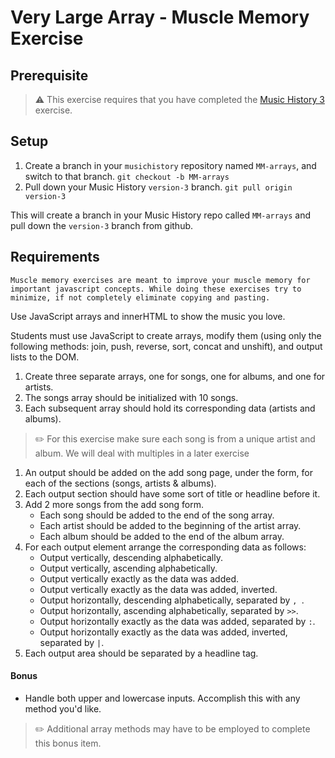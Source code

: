 # Very Large Array - Muscle Memory Exercise

## Prerequisite

> :warning: This exercise requires that you have completed the [Music History 3](SW_MUSIC_HISTORY_3.md) exercise.

## Setup

1. Create a branch in your `musichistory` repository named `MM-arrays`, and switch to that branch. `git checkout -b MM-arrays`
1. Pull down your Music History `version-3` branch. `git pull origin version-3`

This will create a branch in your Music History repo called `MM-arrays` and pull down the `version-3` branch from github.

## Requirements

`Muscle memory exercises are meant to improve your muscle memory for important javascript concepts. While doing these exercises try to minimize, if not completely eliminate copying and pasting.`

Use JavaScript arrays and innerHTML to show the music you love.

Students must use JavaScript to create arrays, modify them (using only the following methods: join, push, reverse, sort, concat and unshift), and output lists to the DOM.

1. Create three separate arrays, one for songs, one for albums, and one for artists.
1. The songs array should be initialized with 10 songs.
1. Each subsequent array should hold its corresponding data (artists and albums).
 > :pencil2: For this exercise make sure each song is from a unique artist and album. We will deal with multiples in a later exercise
1. An output should be added on the add song page, under the form, for each of the sections (songs, artists & albums).
1. Each output section should have some sort of title or headline before it.
1. Add 2 more songs from the add song form.
    + Each song should be added to the end of the song array.
    + Each artist should be added to the beginning of the artist array.
    + Each album should be added to the end of the album array.
1. For each output element arrange the corresponding data as follows:
    *   Output vertically, descending alphabetically.
    *   Output vertically, ascending alphabetically.
    *   Output vertically exactly as the data was added.
    *   Output vertically exactly as the data was added, inverted.
    *   Output horizontally, descending alphabetically, separated by `, `.
    *   Output horizontally, ascending alphabetically, separated by ` >> `.
    *   Output horizontally exactly as the data was added, separated by ` : `.
    *   Output horizontally exactly as the data was added, inverted, separated by ` | `.
1. Each output area should be separated by a headline tag.

#### Bonus
*   Handle both upper and lowercase inputs. Accomplish this with any method you'd like. 

> :pencil2: Additional array methods may have to be employed to complete this bonus item.

